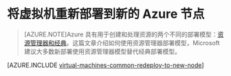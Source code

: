 <!-- ARM: tested -->

<properties 
	pageTitle="重新部署虚拟机 | Azure" 
	description="说明如何通过重新部署虚拟机来缓解 RDP 连接问题。" 
	services="virtual-machines" 
	documentationCenter="virtual-machines" 
	authors="dsk-2015" 
	manager="timlt"
	tags="azure-resource-manager,top-support-issue" 
/>
	

<tags
	ms.service="virtual-machines-windows"
	ms.date="03/02/2016"
	wacn.date="06/07/2016"/>


# 将虚拟机重新部署到新的 Azure 节点

>[AZURE.NOTE]Azure 具有用于创建和处理资源的两个不同的部署模型：[资源管理器和经典](documentation/articles/resource-manager-deployment-model)。这篇文章介绍如何使用资源管理器部署模型，Microsoft 建议大多数新部署使用资源管理器模型替代经典部署模型。

[AZURE.INCLUDE [virtual-machines-common-redeploy-to-new-node](../includes/virtual-machines-common-redeploy-to-new-node.md)]

<!---HONumber=Mooncake_0418_2016-->